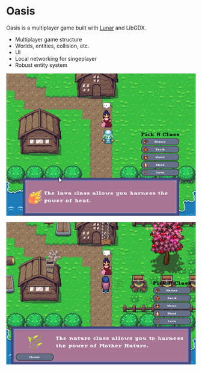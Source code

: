 # Oasis
Oasis is a multiplayer game built with [Lunar](https://github.com/Vrekt/LunarGdx) and LibGDX.
  - Multiplayer game structure
  - Worlds, entities, collision, etc.
  - UI
  - Local networking for singeplayer
  - Robust entity system

<p align="center">
  <img src="showcase.gif" alt="DIALOG UI">
</p>

<p align="center">
  <img src="1TKJbNr.gif" alt="SHOWCASE 2">
</p>

